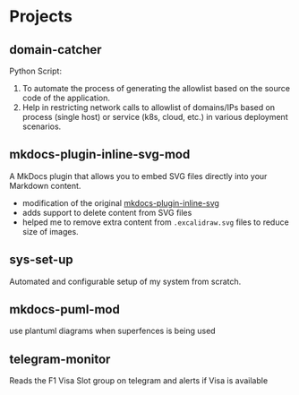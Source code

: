 # Projects

## domain-catcher

Python Script:
1. To automate the process of generating the allowlist based on the source code
   of the application.
1. Help in restricting network calls to allowlist of domains/IPs based on
   process (single host) or service (k8s, cloud, etc.) in various deployment
   scenarios.


## mkdocs-plugin-inline-svg-mod

A MkDocs plugin that allows you to embed SVG files directly into your Markdown content.

- modification of the original [mkdocs-plugin-inline-svg](https://gitlab.com/craig0990/mkdocs-plugin-inline-svg)
- adds support to delete content from SVG files
- helped me to remove extra content from `.excalidraw.svg` files to reduce size
  of images.

## sys-set-up

Automated and configurable setup of my system from scratch.

## mkdocs-puml-mod

use plantuml diagrams when superfences is being used

## telegram-monitor

Reads the F1 Visa Slot group on telegram and alerts if Visa is available
